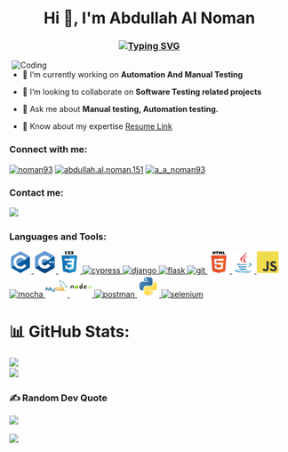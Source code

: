 
<h1 align="center">Hi 👋, I'm Abdullah Al Noman</h1>
<h3 align="center"><a href="https://git.io/typing-svg"><img src="https://readme-typing-svg.demolab.com?font=Fira+Code&weight=250&size=30&pause=1000&color=&width=1200&height=50&lines=A+Passionate+SQA+Engineer+Trained+from+ROAD+TO+SDET." alt="Typing SVG" /></a></h3>

<img align="right" alt="Coding" width="500" src="https://www.lambdatest.com/resources/images/news24.gif">


- 🔭 I’m currently working on **Automation And Manual Testing**

- 👯 I’m looking to collaborate on **Software Testing related projects**

- 💬 Ask me about **Manual testing, Automation testing.**


- 📄 Know about my expertise [Resume Link](https://drive.google.com/file/d/11CKNlSg4-ziW8Qt2iDc0uVGU9VVdIdVL/view?usp=share_link)

<h3 align="left">Connect with me:</h3>
<p align="left">
<a href="https://linkedin.com/in/noman93" target="blank"><img align="center" src="https://raw.githubusercontent.com/rahuldkjain/github-profile-readme-generator/master/src/images/icons/Social/linked-in-alt.svg" alt="noman93" height="30" width="40" /></a>
<a href="https://fb.com/abdullah.al.noman.151" target="blank"><img align="center" src="https://raw.githubusercontent.com/rahuldkjain/github-profile-readme-generator/master/src/images/icons/Social/facebook.svg" alt="abdullah.al.noman.151" height="30" width="40" /></a>
<a href="https://www.hackerrank.com/a_a_noman93" target="blank"><img align="center" src="https://raw.githubusercontent.com/rahuldkjain/github-profile-readme-generator/master/src/images/icons/Social/hackerrank.svg" alt="a_a_noman93" height="30" width="40" /></a>

    
</p> 
<h3 align="left">Contact me:</h3>
<p align="left">
  <a href="mailto:aanoman.sarkar@gmail.com"><img src="https://img.shields.io/badge/Gmail-lightgrey?style=flat&logo=gmail"/></a>&nbsp;&nbsp;&nbsp;&nbsp;
  </p> 

<h3 align="left">Languages and Tools:</h3>
<p align="left"> <a href="https://www.cprogramming.com/" target="_blank" rel="noreferrer"> <img src="https://raw.githubusercontent.com/devicons/devicon/master/icons/c/c-original.svg" alt="c" width="40" height="40"/> </a> <a href="https://www.w3schools.com/cpp/" target="_blank" rel="noreferrer"> <img src="https://raw.githubusercontent.com/devicons/devicon/master/icons/cplusplus/cplusplus-original.svg" alt="cplusplus" width="40" height="40"/> </a> <a href="https://www.w3schools.com/css/" target="_blank" rel="noreferrer"> <img src="https://raw.githubusercontent.com/devicons/devicon/master/icons/css3/css3-original-wordmark.svg" alt="css3" width="40" height="40"/> </a> <a href="https://www.cypress.io" target="_blank" rel="noreferrer"> <img src="https://raw.githubusercontent.com/simple-icons/simple-icons/6e46ec1fc23b60c8fd0d2f2ff46db82e16dbd75f/icons/cypress.svg" alt="cypress" width="40" height="40"/> </a> <a href="https://www.djangoproject.com/" target="_blank" rel="noreferrer"> <img src="https://cdn.worldvectorlogo.com/logos/django.svg" alt="django" width="40" height="40"/> </a> <a href="https://flask.palletsprojects.com/" target="_blank" rel="noreferrer"> <img src="https://www.vectorlogo.zone/logos/pocoo_flask/pocoo_flask-icon.svg" alt="flask" width="40" height="40"/> </a> <a href="https://git-scm.com/" target="_blank" rel="noreferrer"> <img src="https://www.vectorlogo.zone/logos/git-scm/git-scm-icon.svg" alt="git" width="40" height="40"/> </a> <a href="https://www.w3.org/html/" target="_blank" rel="noreferrer"> <img src="https://raw.githubusercontent.com/devicons/devicon/master/icons/html5/html5-original-wordmark.svg" alt="html5" width="40" height="40"/> </a> <a href="https://www.java.com" target="_blank" rel="noreferrer"> <img src="https://raw.githubusercontent.com/devicons/devicon/master/icons/java/java-original.svg" alt="java" width="40" height="40"/> </a> <a href="https://developer.mozilla.org/en-US/docs/Web/JavaScript" target="_blank" rel="noreferrer"> <img src="https://raw.githubusercontent.com/devicons/devicon/master/icons/javascript/javascript-original.svg" alt="javascript" width="40" height="40"/> </a> <a href="https://mochajs.org" target="_blank" rel="noreferrer"> <img src="https://www.vectorlogo.zone/logos/mochajs/mochajs-icon.svg" alt="mocha" width="40" height="40"/> </a> <a href="https://www.mysql.com/" target="_blank" rel="noreferrer"> <img src="https://raw.githubusercontent.com/devicons/devicon/master/icons/mysql/mysql-original-wordmark.svg" alt="mysql" width="40" height="40"/> </a> <a href="https://nodejs.org" target="_blank" rel="noreferrer"> <img src="https://raw.githubusercontent.com/devicons/devicon/master/icons/nodejs/nodejs-original-wordmark.svg" alt="nodejs" width="40" height="40"/> </a> <a href="https://postman.com" target="_blank" rel="noreferrer"> <img src="https://www.vectorlogo.zone/logos/getpostman/getpostman-icon.svg" alt="postman" width="40" height="40"/> </a> <a href="https://www.python.org" target="_blank" rel="noreferrer"> <img src="https://raw.githubusercontent.com/devicons/devicon/master/icons/python/python-original.svg" alt="python" width="40" height="40"/> </a> <a href="https://www.selenium.dev" target="_blank" rel="noreferrer"> <img src="https://raw.githubusercontent.com/detain/svg-logos/780f25886640cef088af994181646db2f6b1a3f8/svg/selenium-logo.svg" alt="selenium" width="40" height="40"/> </a> </p>



# 📊 GitHub Stats:
![](https://github-readme-stats.vercel.app/api?username=noman93&theme=dark&hide_border=false&include_all_commits=false&count_private=false)<br/>
![](https://github-readme-streak-stats.herokuapp.com/?user=noman93&theme=dark&hide_border=false)<br/>


### ✍️ Random Dev Quote
![](https://quotes-github-readme.vercel.app/api?type=horizontal&theme=radical)

[![](https://visitcount.itsvg.in/api?id=noman93&label=Profile%20Views&color=0&pretty=false)](https://visitcount.itsvg.in)

